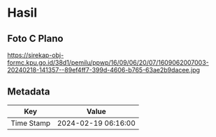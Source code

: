 # Hasil

## Foto C Plano

https://sirekap-obj-formc.kpu.go.id/38d1/pemilu/ppwp/16/09/06/20/07/1609062007003-20240218-141357--89ef4ff7-399d-4606-b765-63ae2b9dacee.jpg


## Metadata

| Key        | Value               |
| ---------- | ------------------- |
| Time Stamp | 2024-02-19 06:16:00 |



